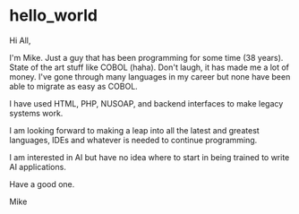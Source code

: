 # hello_world
Hi All,

I'm Mike. Just a guy that has been programming for some time (38 years).
State of the art stuff like COBOL (haha). Don't laugh, it has made me a
lot of money. I've gone through many languages in my career but none have
been able to migrate as easy as COBOL.

I have used HTML, PHP, NUSOAP, and backend interfaces to make legacy systems work.

I am looking forward to making a leap into all the latest and greatest languages, IDEs
and whatever is needed to continue programming.

I am interested in AI but have no idea where to start in being trained to write AI applications.

Have a good one.

Mike
